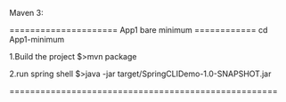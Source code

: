 
Maven 3:

===================== App1 bare minimum ============
cd App1-minimum

1.Build the project
  $>mvn package
  
2.run spring shell
  $>java -jar target/SpringCLIDemo-1.0-SNAPSHOT.jar
  

====================================================
